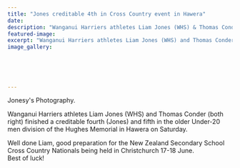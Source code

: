```yaml
---
title: "Jones creditable 4th in Cross Country event in Hawera"
date: 
description: "Wanganui Harriers athletes Liam Jones (WHS) & Thomas Conder (both right) finished a creditable fourth (Jones) and fifth in the older Under-20 men division of the Hughes Memorial in Hawera..."
featured-image: 
excerpt: "Wanganui Harriers athletes Liam Jones (WHS) and Thomas Conder (both right) finished a creditable fourth (Jones) and fifth in the older Under-20 men division of the Hughes Memorial in Hawera on Saturday."
image_gallery:
	
	
	
	
	
---
```


<p>Jonesy's Photography.</p>
<p><span>Wanganui Harriers athletes <span>Liam Jones (WHS) and&nbsp;</span>Thomas Conder (both right) finished a creditable fourth (Jones) and fifth in the older Under-20 men division of the Hughes Memorial in Hawera on Saturday.</span></p>
<p><span>Well done Liam, good preparation for the New Zealand Secondary School Cross Country Nationals being held in Christchurch 17-18 June.<br />Best of luck!</span></p>

